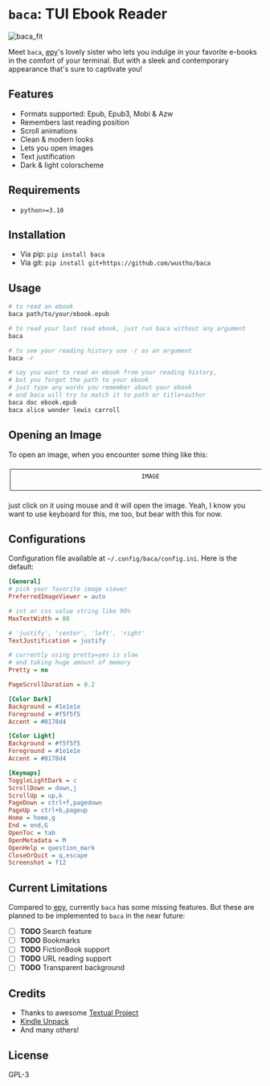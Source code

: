 # `baca`: TUI Ebook Reader

![baca_fit](https://user-images.githubusercontent.com/43810055/227891952-45df1c36-5113-4793-84b6-249725d3ba19.png)

Meet `baca`, [epy](https://github.com/wustho/epy)'s lovely sister who lets you indulge
in your favorite e-books in the comfort of your terminal.
But with a sleek and contemporary appearance that's sure to captivate you!

## Features

- Formats supported: Epub, Epub3, Mobi & Azw
- Remembers last reading position
- Scroll animations
- Clean & modern looks
- Lets you open images
- Text justification
- Dark & light colorscheme

## Requirements

- `python>=3.10`

## Installation

- Via pip: `pip install baca`
- Via git: `pip install git+https://github.com/wustho/baca`

## Usage

```sh
# to read an ebook
baca path/to/your/ebook.epub

# to read your last read ebook, just run baca without any argument
baca

# to see your reading history use -r as an argument
baca -r

# say you want to read an ebook from your reading history,
# but you forgot the path to your ebook
# just type any words you remember about your ebook
# and baca will try to match it to path or title+author
baca doc ebook.epub
baca alice wonder lewis carroll
```

## Opening an Image

To open an image, when you encounter some thing like this:

```
┌──────────────────────────────────────────────────────────────────────────────┐
│                                    IMAGE                                     │
└──────────────────────────────────────────────────────────────────────────────┘
```

just click on it using mouse and it will open the image.
Yeah, I know you want to use keyboard for this, me too, but bear with this for now.

## Configurations

Configuration file available at `~/.config/baca/config.ini`. Here is the default:

```ini
[General]
# pick your favorite image viewer
PreferredImageViewer = auto

# int or css value string like 90%
MaxTextWidth = 80

# 'justify', 'center', 'left', 'right'
TextJustification = justify

# currently using pretty=yes is slow
# and taking huge amount of memory
Pretty = no

PageScrollDuration = 0.2

[Color Dark]
Background = #1e1e1e
Foreground = #f5f5f5
Accent = #0178d4

[Color Light]
Background = #f5f5f5
Foreground = #1e1e1e
Accent = #0178d4

[Keymaps]
ToggleLightDark = c
ScrollDown = down,j
ScrollUp = up,k
PageDown = ctrl+f,pagedown
PageUp = ctrl+b,pageup
Home = home,g
End = end,G
OpenToc = tab
OpenMetadata = M
OpenHelp = question_mark
CloseOrQuit = q,escape
Screenshot = f12
```

## Current Limitations

Compared to [epy](https://github.com/wustho/epy), currently `baca` has some missing features.
But these are planned to be implemented to `baca` in the near future:

- [ ] **TODO** Search feature
- [ ] **TODO** Bookmarks
- [ ] **TODO** FictionBook support
- [ ] **TODO** URL reading support
- [ ] **TODO** Transparent background

## Credits

- Thanks to awesome [Textual Project](https://github.com/Textualize/textual)
- [Kindle Unpack](https://github.com/kevinhendricks/KindleUnpack)
- And many others!

## License

GPL-3

